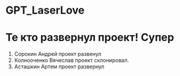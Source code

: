 # GPT_LaserLove

# Те кто развернул проект! Супер

1. Сорокин Андрей проект развенул
2. Колнооченко Вячеслав проект склонировал.
3. Асташкин Артем проект развернул
